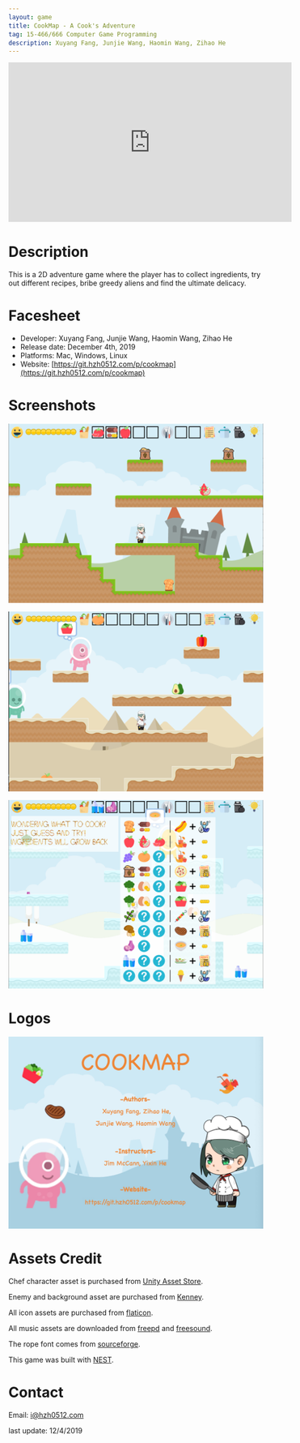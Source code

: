 ```yaml
---
layout: game
title: CookMap - A Cook's Adventure
tag: 15-466/666 Computer Game Programming
description: Xuyang Fang, Junjie Wang, Haomin Wang, Zihao He
---
```


<p align="center"><iframe width="560" height="315" src="https://www.youtube.com/embed/mA3wqXsRHHI" frameborder="0" allow="accelerometer; autoplay; encrypted-media; gyroscope; picture-in-picture" allowfullscreen></iframe></p>

# Description

This is a 2D adventure game where the player has to collect ingredients, try out different recipes, bribe greedy aliens and find the ultimate delicacy.

# Facesheet

* Developer: Xuyang Fang, Junjie Wang, Haomin Wang, Zihao He
* Release date: December 4th, 2019
* Platforms: Mac, Windows, Linux
* Website: [https://git.hzh0512.com/p/cookmap](https://git.hzh0512.com/p/cookmap)

# Screenshots

![cover picture1](../assets/images/cookmap_cover1.png)

![cover picture2](../assets/images/cookmap_cover2.png)

![cover picture3](../assets/images/cookmap_cover3.png)

# Logos

![asset1](../assets/images/cookmap_asset1.jpg)

# Assets Credit

Chef character asset is purchased from [Unity Asset Store](https://assetstore.unity.com/).

Enemy and background asset are purchased from [Kenney](https://kenney.nl/).

All icon assets are purchased from [flaticon](https://www.flaticon.com/).

All music assets are downloaded from [freepd](https://freepd.com/) and [freesound](https://freesound.org/).

The rope font comes from [sourceforge](https://sourceforge.net/projects/rods-custom-font-xcf-files/).

This game was built with [NEST](https://github.com/yy9669/CookMap/blob/master/NEST.md).

# Contact

Email: <a href = "mailto:i@hzh0512.com?subject=Feedback about CookMap">i@hzh0512.com</a>

last update: 12/4/2019